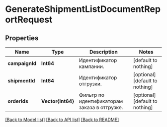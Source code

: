 # GenerateShipmentListDocumentReportRequest


## Properties
Name | Type | Description | Notes
------------ | ------------- | ------------- | -------------
**campaignId** | **Int64** | Идентификатор кампании. | [default to nothing]
**shipmentId** | **Int64** | Идентификатор отгрузки. | [optional] [default to nothing]
**orderIds** | **Vector{Int64}** | Фильтр по идентификаторам заказа в отгрузке. | [optional] [default to nothing]


[[Back to Model list]](../README.md#models) [[Back to API list]](../README.md#api-endpoints) [[Back to README]](../README.md)


